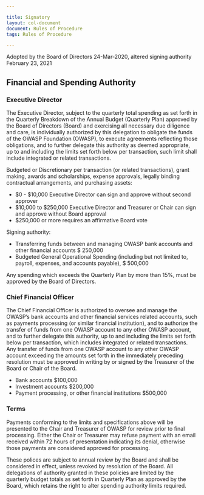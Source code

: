 ```yaml
---

title: Signatory
layout: col-document
document: Rules of Procedure
tags: Rules of Procedure

---
```


Adopted by the Board of Directors 24-Mar-2020, altered signing authority February 23, 2021

## Financial and Spending Authority

### Executive Director

The Executive Director, subject to the quarterly total spending as set forth in the Quarterly Breakdown of the Annual Budget (Quarterly Plan) approved by the Board of Directors (Board) and exercising all necessary due diligence and care, is individually authorized by this delegation to obligate the funds of the OWASP Foundation (OWASP), to execute agreements reflecting those obligations, and to further delegate this authority as deemed appropriate, up to and including the limits set forth below per transaction, such limit shall include integrated or related transactions.

Budgeted or Discretionary per transaction (or related transactions), grant making, awards and scholarships, expense approvals, legally binding contractual arrangements, and purchasing assets:

- $0 - $10,000 Executive Director can sign and approve without second approver
- $10,000 to $250,000 Executive Director and Treasurer or Chair can sign and approve without Board approval
- $250,000 or more requires an affirmative Board vote

Signing authority:

- Transferring funds between and managing OWASP bank accounts and other financial accounts $ 250,000
- Budgeted General Operational Spending (including but not limited to, payroll, expenses, and accounts payable), $ 500,000

Any spending which exceeds the Quarterly Plan by more than 15%, must be approved by the Board of Directors.

### Chief Financial Officer

The Chief Financial Officer is authorized to oversee and manage the OWASP’s bank accounts and other financial services related accounts, such as payments processing (or similar financial institution), and to authorize the transfer of funds from one OWASP account to any other OWASP account, and to further delegate this authority, up to and including the limits set forth below per transaction, which includes integrated or related transactions.
Any transfer of funds from one OWASP account to any other OWASP account exceeding the amounts set forth in the immediately preceding resolution must be approved in writing by or signed by the Treasurer of the Board or Chair of the Board.

- Bank accounts $100,000
- Investment accounts $200,000
- Payment processing, or other financial institutions $500,000

### Terms

Payments conforming to the limits and specifications above will be presented to the Chair and Treasurer of OWASP for review prior to final processing. Either the Chair or Treasurer may refuse payment with an email received within 72 hours of presentation indicating its denial, otherwise those payments are considered approved for processing.

These polices are subject to annual review by the Board and shall be considered in effect, unless revoked by resolution of the Board. All delegations of authority granted in these policies are limited by the quarterly budget totals as set forth in Quarterly Plan as approved by the Board, which retains the right to alter spending authority limits required.
